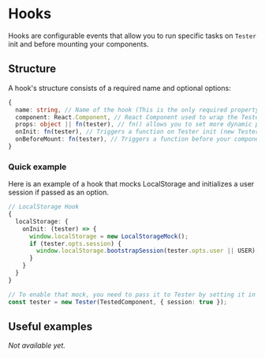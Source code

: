 # Hooks
Hooks are configurable events that allow you to run specific tasks on `Tester` init and before mounting your components.

## Structure
A hook's structure consists of a required name and optional options:
```ts
{
  name: string, // Name of the hook (This is the only required property)
  component: React.Component, // React Component used to wrap the TestedComponent
  props: object || fn(tester), // fn() allows you to set more dynamic props. Use an object whenever you can.
  onInit: fn(tester), // Triggers a function on Tester init (new Tester()).
  onBeforeMount: fn(tester), // Triggers a function before your component is mounted. (tester.mount())
}
```

### Quick example
Here is an example of a hook that mocks LocalStorage and initializes a user session if passed as an option.
```ts
// LocalStorage Hook
{
  localStorage: {
    onInit: (tester) => {
      window.localStorage = new LocalStorageMock();
      if (tester.opts.session) {
        window.localStorage.bootstrapSession(tester.opts.user || USER);
      }
    }
  }
}

// To enable that mock, you need to pass it to Tester by setting it in the options.
const tester = new Tester(TestedComponent, { session: true });
```

## Useful examples
*Not available yet.*
